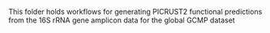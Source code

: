 This folder holds workflows for generating PICRUST2 functional predictions from the 16S rRNA gene amplicon data for the global GCMP dataset

